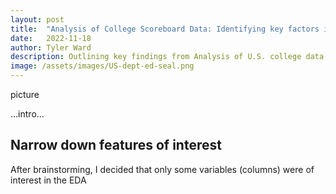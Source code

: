 ```yaml
---
layout: post
title:  "Analysis of College Scoreboard Data: Identifying key factors in Higher Education on student success"
date:   2022-11-18
author: Tyler Ward
description: Outlining key findings from Analysis of U.S. college data, this post helps us show what factors lead to high post grad earnings, student retention, gender equality in enrollment, and more!
image: /assets/images/US-dept-ed-seal.png
---
```

picture

...intro...

## Narrow down features of interest
After brainstorming, I decided that only some variables (columns) were of interest in the EDA
